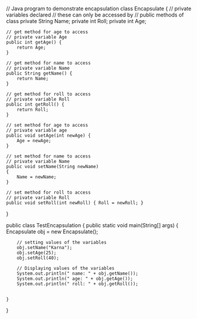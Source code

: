 // Java program to demonstrate encapsulation
class Encapsulate {
    // private variables declared
    // these can only be accessed by
    // public methods of class
    private String Name;
    private int Roll;
    private int Age;
 
    // get method for age to access
    // private variable Age
    public int getAge() {
        return Age; 
    }
 
    // get method for name to access
    // private variable Name
    public String getName() { 
        return Name;
    }
 
    // get method for roll to access
    // private variable Roll
    public int getRoll() {
        return Roll; 
    }
 
    // set method for age to access
    // private variable age
    public void setAge(int newAge) { 
        Age = newAge; 
    }
 
    // set method for name to access
    // private variable Name
    public void setName(String newName)
    {
        Name = newName;
    }
 
    // set method for roll to access
    // private variable Roll
    public void setRoll(int newRoll) { Roll = newRoll; }
}
 
public class TestEncapsulation {
    public static void main(String[] args)
    {
        Encapsulate obj = new Encapsulate();
 
        // setting values of the variables
        obj.setName("Karna");
        obj.setAge(25);
        obj.setRoll(40);
 
        // Displaying values of the variables
        System.out.println(" name: " + obj.getName());
        System.out.println(" age: " + obj.getAge());
        System.out.println(" roll: " + obj.getRoll());
 
        
    }
}
